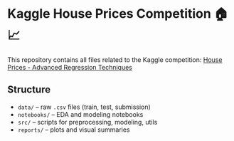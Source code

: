 # Kaggle House Prices Competition 🏠📈

This repository contains all files related to the Kaggle competition:
[House Prices - Advanced Regression Techniques](https://www.kaggle.com/c/house-prices-advanced-regression-techniques)

## Structure

- `data/` – raw `.csv` files (train, test, submission)
- `notebooks/` – EDA and modeling notebooks
- `src/` – scripts for preprocessing, modeling, utils
- `reports/` – plots and visual summaries
